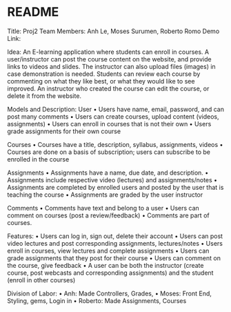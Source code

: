 # README
Title: Proj2
Team Members: Anh Le, Moses Surumen, Roberto Romo
Demo Link:

Idea: An E-learning application where students can enroll in courses. A user/instructor can post the course content on the website, and provide links to videos and slides. The instructor can also upload files (images) in case demonstration is needed. Students can review each course by commenting on what they like best, or what they would like to see improved. 
An instructor who created the course can edit the course, or delete it from the website.

Models and Description:
User
•	Users have name, email, password, and can post many comments
•	Users can create courses, upload content (videos, assignments)
•	Users can enroll in courses that is not their own
•	Users grade assignments for their own course


Courses
•	Courses have a title, description, syllabus, assignments, videos
•	Courses are done on a basis of subscription; users can subscribe to be enrolled in the course

Assignments
•	Assignments have a name, due date, and description.
•	Assignments include respective video (lectures) and assignments/notes
•	Assignments are completed by enrolled users and posted by the user that is teaching the course
•	Assignments are graded by the user instructor

Comments
•	Comments have text and belong to a user
•	Users can comment on courses (post a review/feedback)
•	Comments are part of courses.


Features:
•	Users can log in, sign out, delete their account
•	Users can post video lectures and post corresponding assignments, lectures/notes
•	Users enroll in courses, view lectures and complete assignments
•	Users can grade assignments that they post for their course
•	Users can comment on the course, give feedback
•	A user can be both the instructor (create course, post webcasts and corresponding assignments) and the student (enroll in other courses)


Division of Labor:
•	Anh: Made Controllers, Grades, 
•	Moses: Front End, Styling, gems, Login in
•	Roberto: Made Assignments, Courses
